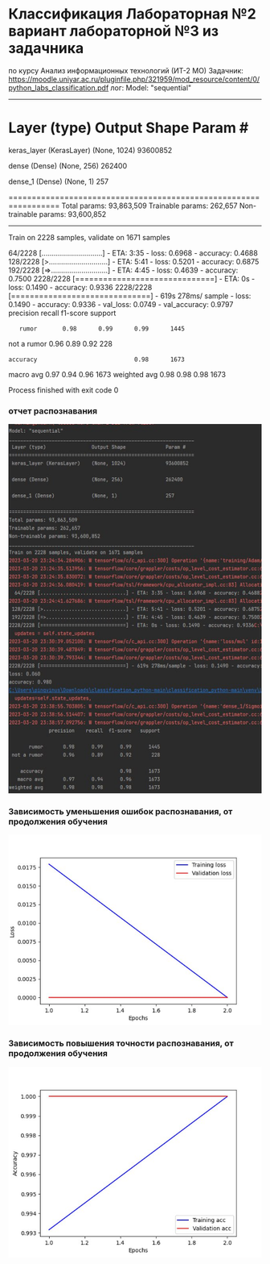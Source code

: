 # Классификация Лабораторная №2 вариант лабораторной №3 из задачника
по курсу Анализ информационных технологий (ИТ-2 МО)
Задачник: https://moodle.uniyar.ac.ru/pluginfile.php/321959/mod_resource/content/0/python_labs_classification.pdf
лог:
Model: "sequential"
_________________________________________________________________
 Layer (type)                Output Shape              Param #   
=================================================================
 keras_layer (KerasLayer)    (None, 1024)              93600852  
                                                                 
 dense (Dense)               (None, 256)               262400    
                                                                 
 dense_1 (Dense)             (None, 1)                 257       
                                                                 
=================================================================
Total params: 93,863,509
Trainable params: 262,657
Non-trainable params: 93,600,852
_________________________________________________________________
Train on 2228 samples, validate on 1671 samples

64/2228 [..............................] - ETA: 3:35 - loss: 0.6968 - accuracy: 0.4688
128/2228 [>.............................] - ETA: 5:41 - loss: 0.5201 - accuracy: 0.6875
192/2228 [=>............................] - ETA: 4:45 - loss: 0.4639 - accuracy: 0.7500
2228/2228 [==============================] - ETA: 0s - loss: 0.1490 - accuracy: 0.9336
2228/2228 [==============================] - 619s 278ms/
sample - loss: 0.1490 - accuracy: 0.9336 - val_loss: 0.0749 - val_accuracy: 0.9797
precision    recall  f1-score   support

       rumor       0.98      0.99      0.99      1445
 not a rumor       0.96      0.89      0.92       228

    accuracy                           0.98      1673
   macro avg       0.97      0.94      0.96      1673
weighted avg       0.98      0.98      0.98      1673


Process finished with exit code 0

### отчет распознавания
![alt text](https://github.com/aiserrock/classification_python/blob/main/log2.jpg) 

### Зависимость уменьшения ошибок распознавания, от продолжения обучения  
![alt text](https://github.com/aiserrock/classification_python/blob/main/epoch_losses.jpg) 
### Зависимость повышения точности распознавания, от продолжения обучения  
![alt text](https://github.com/aiserrock/classification_python/blob/main/epoch_acc.jpg) 
